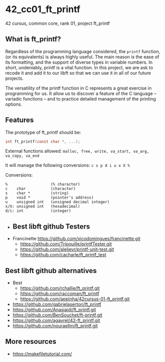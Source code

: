 # 42_cc01_ft_printf
42 cursus, common core, rank 01, project ft_printf

## What is ft_printf?
Regardless of the programming language considered, the ``printf`` function, (or its equivalents) is always highly useful. The main reason is the ease of its formatting, and the support of diverse types in variable numbers. In short, undeniably, printf is a vital function. In this project, we are ask to recode it and add it to our libft so that we can use it in all of our future projects.

The versatility of the printf function in C represents a great exercise in programming for us. It allow us to discover a feature of the C language – variadic functions – and to practice detailed management of the printing options.

## Features
The prototype of ft_printf should be:
```C 
int	ft_printf(const char *, ...); 
```
External functions allowed:
`` malloc, free, write, va_start, va_arg, va_copy, va_end ``

It will manage the following conversions: ``c s p d i u x X %``

Conversions:
```
%                   (% character)
c    char           (character)
s    char *         (string)
p    void *         (pointer's address)
u    unsigned int   (unsigned decimal integer)
x/X: unsigned int   (hexadecimal)
d/i: int            (integer)
```

- ## Best libft github Testers
- Francinette https://github.com/xicodomingues/francinette.git
	- https://github.com/Tripouille/printfTester.git
  - https://github.com/alelievr/printf-unit-test.git
  - https://github.com/cacharle/ft_printf_test

## Best libft github alternatives
- Best
	- https://github.com/rchallie/ft_printf.git
	- https://github.com/raccoman/ft_printf
	- https://github.com/appinha/42cursus-01-ft_printf.git
- https://github.com/gabrielasertori/ft_printf
- https://github.com/Anasjaidi/ft_printf.git
- https://github.com/BenSouchet/ft-printf.git
- https://github.com/agavrel/42-ft_printf.git
- https://github.com/nouraellm/ft_printf.git



## More resources
- https://makefiletutorial.com/
